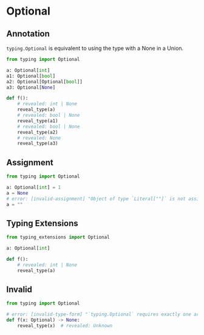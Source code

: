 # Optional

## Annotation

`typing.Optional` is equivalent to using the type with a None in a Union.

```py
from typing import Optional

a: Optional[int]
a1: Optional[bool]
a2: Optional[Optional[bool]]
a3: Optional[None]

def f():
    # revealed: int | None
    reveal_type(a)
    # revealed: bool | None
    reveal_type(a1)
    # revealed: bool | None
    reveal_type(a2)
    # revealed: None
    reveal_type(a3)
```

## Assignment

```py
from typing import Optional

a: Optional[int] = 1
a = None
# error: [invalid-assignment] "Object of type `Literal[""]` is not assignable to `int | None`"
a = ""
```

## Typing Extensions

```py
from typing_extensions import Optional

a: Optional[int]

def f():
    # revealed: int | None
    reveal_type(a)
```

## Invalid

```py
from typing import Optional

# error: [invalid-type-form] "`typing.Optional` requires exactly one argument when used in a type expression"
def f(x: Optional) -> None:
    reveal_type(x)  # revealed: Unknown
```
